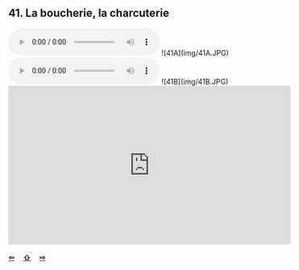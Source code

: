 ## 41. La boucherie, la charcuterie

  <audio controls>
    <source src="sound/41A.ogg"></source>
  </audio>
![41A](img/41A.JPG)

  <audio controls>
    <source src="sound/41B.ogg"></source>
  </audio>
![41B](img/41B.JPG)

<iframe width="560" height="315" src="https://www.youtube.com/embed/" frameborder="0" allow="accelerometer; autoplay; encrypted-media; gyroscope; picture-in-picture" allowfullscreen></iframe>

<p style='font-weight:bolder'>
  <a href='40.html' title='Önceki sayfa'>⇦</a>&emsp;
  <a href='..' title='Ana sayfa'>⇧</a>&emsp;
  <a href='42.html' title='Sonraki sayfa'>⇨</a>
</p>